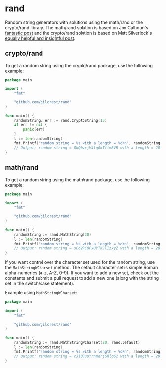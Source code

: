 # rand

Random string generators with solutions using the math/rand or the crypto/rand library. The math/rand solution is based on Jon Calhoun's [fantastic post](https://www.calhoun.io/creating-random-strings-in-go/) and the crypto/rand solution is based on Matt Silverlock's [equally helpful and insightful post](https://blog.questionable.services/article/generating-secure-random-numbers-crypto-rand/).

## crypto/rand

To get a random string using the crypto/rand package, use the following example:

```go
package main

import (
    "fmt"

    "github.com/gilcrest/rand"
)

func main() {
    randomString, err := rand.CryptoString(15)
    if err != nil {
        panic(err)
    }
    l := len(randomString)
    fmt.Printf("random string = %s with a length = %d\n", randomString, l)
    // Output: random string = QkQbyxjV4lqGkTfim8VR with a length = 20
}
```

## math/rand

To get a random string using the math/rand package, use the following example:

```go
package main

import (
    "fmt"

    "github.com/gilcrest/rand"
)

func main() {
    randomString := rand.MathString(20)
    l := len(randomString)
    fmt.Printf("random string = %s with a length = %d\n", randomString, l)
    // Output: random string = sCo2RC8PxUYTkJlIzxyZ with a length = 20
}
```

If you want control over the character set used for the random string, use the `MathStringWCharset` method. The default character set is simple Roman alpha-numerics (a-z, A-Z, 0-9). If you want to add a new set, check out the constants and submit a pull request to add a new one (along with the string set in the switch/case statement). 

Example using `MathStringWCharset`:

```go
package main

import (
    "fmt"

    "github.com/gilcrest/rand"
)

func main() {
    randomString := rand.MathStringWCharset(20, rand.Default)
    l := len(randomString)
    fmt.Printf("random string = %s with a length = %d\n", randomString, l)
    // Output: random string = cJ1UDuUYrnmdrjGRlqG2 with a length = 20
}
```